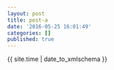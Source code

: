 ```yaml
---
layout: post
title: post-a
date: '2016-05-25 16:01:49'
categories: []
published: true
---
```

{{ site.time | date_to_xmlschema }}
